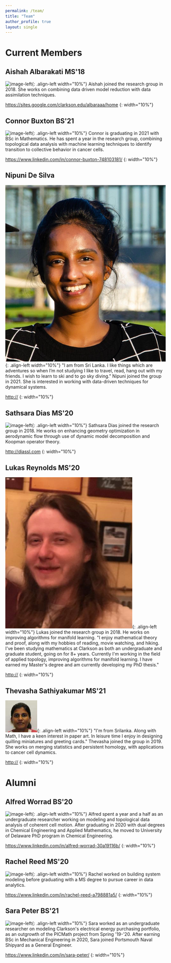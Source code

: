 ```yaml
---
permalink: /team/
title: "Team"
author_profile: true
layout: single
---
```


# Current Members

## Aishah Albarakati MS'18
![image-left](/images/profile.png){: .align-left width="10%"} Aishah joined the research group in 2018. She works on combining data driven model reduction with data assimilation techniques.

<https://sites.google.com/clarkson.edu/albaraaa/home>
{: width="10%"}

## Connor Buxton BS'21
![image-left](/images/profile.png){: .align-left width="10%"} Connor is graduating in 2021 with BSc in Mathematics. He has spent a year in the research group, combining topological data analysis with machine learning techniques to identify transition to collective behavior in cancer cells.

<https://www.linkedin.com/in/connor-buxton-748103181/>
{: width="10%"}

## Nipuni De Silva
![image-left](/images/nipuni.jpg){: .align-left width="10%"} "I am from Sri Lanka. I like things which are adventures so when I’m not studying I like to travel, read, hang out with my friends. I wish to learn to ski and to go sky diving." Nipuni joined the group in 2021. She is interested in working with data-driven techniques for dynamical systems.

<http://>
{: width="10%"}

## Sathsara Dias MS'20
![image-left](/images/profile.png){: .align-left width="10%"} Sathsara Dias joined the research group in 2018. He works on enhancing geometry optimization in aerodynamic flow through use of dynamic model decomposition and Koopman operator theory.

<http://diassl.com>
{: width="10%"}

## Lukas Reynolds MS'20
![image-left](/images/lukas.png){: .align-left width="10%"} Lukas joined the research group in 2018. He works on improving algorithms for manifold learning. "I enjoy mathematical theory and proof, along with my hobbies of reading, movie watching, and hiking. I've been studying mathematics at Clarkson as both an undergraduate and graduate student, going on for 8+ years. Currently I'm working in the field of applied topology, improving algorithms for manifold learning. I have earned my Master's degree and am currently developing my PhD thesis."

<http://>
{: width="10%"}


## Thevasha Sathiyakumar MS'21
![image-left](/images/thevasha.jpg){: .align-left width="10%"} "I'm from Srilanka. Along with Math, I have a keen interest in paper art. In leisure time I enjoy in designing quilling miniatures and greeting cards." Thevasha joined the group in 2019. She works on merging statistics and persistent homology, with applications to cancer cell dynamics.

<http://>
{: width="10%"}


# Alumni

## Alfred Worrad BS'20
![image-left](/images/profile.png){: .align-left width="10%"} Alfred spent a year and a half as an undergraduate researcher working on modeling and topological data analysis of coherent cell motion. After graduating in 2020 with dual degrees in Chemical Engineering and Applied Mathematics, he moved to University of Delaware PhD program in Chemical Engineering.

<https://www.linkedin.com/in/alfred-worrad-30a19116b/>
{: width="10%"}

## Rachel Reed MS'20
![image-left](/images/profile.png){: .align-left width="10%"} Rachel worked on building system modeling before graduating with a MS degree to pursue career in data analytics.

<https://www.linkedin.com/in/rachel-reed-a798881a5/>
{: width="10%"}

## Sara Peter BS'21
![image-left](/images/profile.png){: .align-left width="10%"} Sara worked as an undergraduate researcher on modeling Clarkson's electrical energy purchasing portfolio, as an outgrowth of the PICMath project from Spring '19-'20. After earning BSc in Mechanical Engineering in 2020, Sara joined Portsmouth Naval Shipyard as a General Engineer.

<https://www.linkedin.com/in/sara-peter/>
{: width="10%"}
